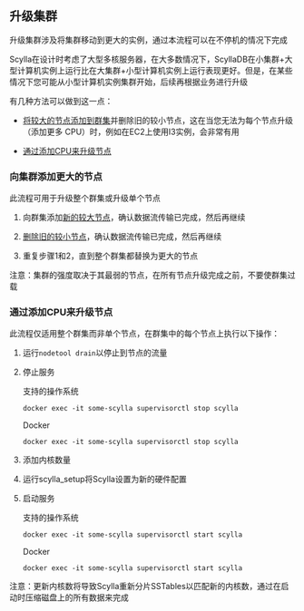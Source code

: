 ## 升级集群

升级集群涉及将集群移动到更大的实例，通过本流程可以在不停机的情况下完成

Scylla在设计时考虑了大型多核服务器，在大多数情况下，ScyllaDB在小集群+大型计算机实例上运行比在大集群+小型计算机实例上运行表现更好。但是，在某些情况下您可能从小型计算机实例集群开始，后续再根据业务进行升级

有几种方法可以做到这一点：

- [将较大的节点添加到群集](https://opensource.docs.scylladb.com/stable/operating-scylla/procedures/cluster-management/scale-up-cluster.html#id1)并删除旧的较小节点，这在当您无法为每个节点升级（添加更多 CPU）时，例如在EC2上使用I3实例，会非常有用

- [通过添加CPU来升级节点](https://opensource.docs.scylladb.com/stable/operating-scylla/procedures/cluster-management/scale-up-cluster.html#upscale-nodes-by-adding-cpus)


### 向集群添加更大的节点

此流程可用于升级整个群集或升级单个节点

1. 向群集添加[新的较大节点](https://opensource.docs.scylladb.com/stable/operating-scylla/procedures/cluster-management/add-node-to-cluster.html)，确认数据流传输已完成，然后再继续

2. [删除旧的较小节点](https://opensource.docs.scylladb.com/stable/operating-scylla/procedures/cluster-management/remove-node.html)，确认数据流传输已完成，然后再继续

3. 重复步骤1和2，直到整个群集都替换为更大的节点

注意：集群的强度取决于其最弱的节点，在所有节点升级完成之前，不要使群集过载

### 通过添加CPU来升级节点

此流程仅适用整个群集而非单个节点，在群集中的每个节点上执行以下操作：

1. 运行`nodetool drain`以停止到节点的流量

2. 停止服务

    支持的操作系统

    ```shell
    docker exec -it some-scylla supervisorctl stop scylla
    ```

    Docker

    ```shell
    docker exec -it some-scylla supervisorctl stop scylla
    ```

3. 添加内核数量

4. 运行scylla_setup将Scylla设置为新的硬件配置

5. 启动服务

    支持的操作系统

    ```shell
    docker exec -it some-scylla supervisorctl start scylla
    ```

    Docker

    ```shell
    docker exec -it some-scylla supervisorctl start scylla
    ```

注意：更新内核数将导致Scylla重新分片SSTables以匹配新的内核数，通过在启动时压缩磁盘上的所有数据来完成